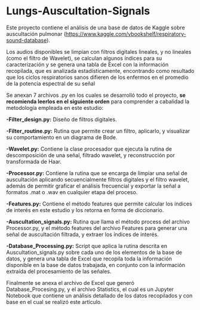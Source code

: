 # Lungs-Auscultation-Signals

Este proyecto contiene el análisis de una base de datos de Kaggle sobre auscultación pulmonar (https://www.kaggle.com/vbookshelf/respiratory-sound-database). 

Los audios disponibles se limpian con filtros digitales lineales, y no lineales (como el filtro de Wavelet), 
se calculan algunos índices para su caracterización y se genera una tabla de Excel con la información recopilada, 
que es analizada estadísticamente, encontrando como resultado que los ciclos respiratorios sanos difieren 
de los enfermos en el promedio de la potencia espectral de su señal


Se anexan 7 archivos .py en los cuales se desarrolló todo el proyecto, **se recomienda leerlos en el siguiente orden**
para comprender a cabalidad la metodología empleada en este estudio:

**-Filter_design.py:** Diseño de filtros digitales.

**-Filter_routine.py:** Rutina que permite crear un filtro, aplicarlo, y visualizar su comportamiento en un diagrama de Bode.

**-Wavelet.py:** Contiene la clase procesador que ejecuta la rutina de descomposición de una señal, filtrado wavelet, y reconstrucción por transformada de Haar.

**-Processor.py:** Contiene la rutina que se encarga de limpiar una señal de auscultación aplicando secuencialmente filtros digitales y el filtro wavelet, 
además de permitir graficar el análisis frecuencial y exportar la señal a formatos .mat o .wav en cualquier etapa del proceso.

**-Features.py:** Contiene el método features que permite calcular los índices de interés en este estudio y los retorna en forma de diccionario.

**-Auscultation_signals.py:** Rutina que llama el método process del archivo Processor.py, y el método features del archivo Features para generar una señal
de auscultación filtrada, y extraer los índices de interés.

**-Database_Processing.py:** Script que aplica la rutina descrita en Auscultation_signals.py sobre cada uno de los elementos de la base de datos, 
y genera una tabla de Excel que recopila toda la información disponible en la base de datos trabajada, en conjunto con la información extraída del 
procesamiento de las señales.


Finalmente se anexa el archivo de Excel que generó Database_Procesing.py, y el archivo Statistics, 
el cual es un Jupyter Notebook que contiene un análisis detallado de los datos recopilados y con base en el cual se realizó este artículo.
